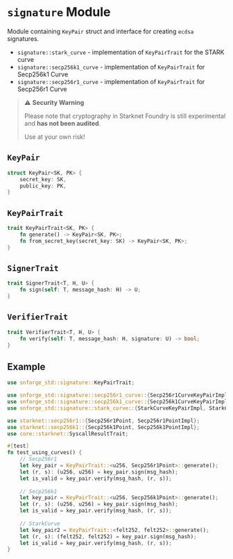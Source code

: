 # `signature` Module

Module containing `KeyPair` struct and interface for creating `ecdsa` signatures.

* `signature::stark_curve` - implementation of `KeyPairTrait` for the STARK curve
* `signature::secp256k1_curve` - implementation of `KeyPairTrait` for Secp256k1 Curve
* `signature::secp256r1_curve` - implementation of `KeyPairTrait` for Secp256r1 Curve


> ⚠️ **Security Warning**
>
> Please note that cryptography in Starknet Foundry is still experimental and **has not been audited**.
>
> Use at your own risk!


## `KeyPair`

```rust
struct KeyPair<SK, PK> {
    secret_key: SK,
    public_key: PK,
}
```


## `KeyPairTrait`

```rust
trait KeyPairTrait<SK, PK> {
    fn generate() -> KeyPair<SK, PK>;
    fn from_secret_key(secret_key: SK) -> KeyPair<SK, PK>;
}
```


## `SignerTrait`

```rust
trait SignerTrait<T, H, U> {
    fn sign(self: T, message_hash: H) -> U;
}
```


## `VerifierTrait`

```rust
trait VerifierTrait<T, H, U> {
    fn verify(self: T, message_hash: H, signature: U) -> bool;
}
```

## Example

```rust
use snforge_std::signature::KeyPairTrait;

use snforge_std::signature::secp256r1_curve::{Secp256r1CurveKeyPairImpl, Secp256r1CurveSignerImpl, Secp256r1CurveVerifierImpl};
use snforge_std::signature::secp256k1_curve::{Secp256k1CurveKeyPairImpl, Secp256k1CurveSignerImpl, Secp256k1CurveVerifierImpl};
use snforge_std::signature::stark_curve::{StarkCurveKeyPairImpl, StarkCurveSignerImpl, StarkCurveVerifierImpl};

use starknet::secp256r1::{Secp256r1Point, Secp256r1PointImpl};
use starknet::secp256k1::{Secp256k1Point, Secp256k1PointImpl};
use core::starknet::SyscallResultTrait;

#[test]
fn test_using_curves() {
    // Secp256r1
    let key_pair = KeyPairTrait::<u256, Secp256r1Point>::generate();
    let (r, s): (u256, u256) = key_pair.sign(msg_hash);
    let is_valid = key_pair.verify(msg_hash, (r, s));
    
    // Secp256k1
    let key_pair = KeyPairTrait::<u256, Secp256k1Point>::generate();
    let (r, s): (u256, u256) = key_pair.sign(msg_hash);
    let is_valid = key_pair.verify(msg_hash, (r, s));
    
    // StarkCurve
    let key_pair2 = KeyPairTrait::<felt252, felt252>::generate();
    let (r, s): (felt252, felt252) = key_pair.sign(msg_hash);
    let is_valid = key_pair.verify(msg_hash, (r, s));
}
```
